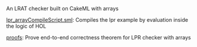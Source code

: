 An LRAT checker built on CakeML with arrays

[lpr_arrayCompileScript.sml](lpr_arrayCompileScript.sml):
Compiles the lpr example by evaluation inside the logic of HOL

[proofs](proofs):
Prove end-to-end correctness theorem for LPR checker with arrays
